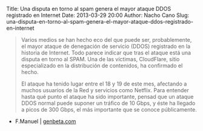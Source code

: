 Title: Una disputa en torno al spam genera el mayor ataque DDOS registrado en Internet
Date: 2013-03-29 20:00
Author: Nacho Cano
Slug: una-disputa-en-torno-al-spam-genera-el-mayor-ataque-ddos-registrado-en-internet

> Varios medios se han hecho eco del que puede ser, probablemente, el
> mayor ataque de denegación de servicio (DDOS) registrado en la
> historia de Internet. Todo parece indicar que tras el ataque está una
> disputa en torno al SPAM. Una de las víctimas, CloudFlare, sitio
> especializado en la distribución de contenidos, ha confirmado el
> hecho.
>
> El ataque ha tenido lugar entre el 18 y 19 de este mes, afectando a
> muchos usuarios de la Red y servicios como Netflix. Para entender
> hasta qué punto el ataque ha sido importante, pensad que un ataque
> DDOS normal puede suponer un tráfico de 10 Gbps, y éste ha llegado a
> picos de 300 Gbps, el más importante que se conoce públicamente.

- F.Manuel | [genbeta.com][]

  [genbeta.com]: http://www.genbeta.com/seguridad/una-disputa-en-torno-al-spam-genera-el-mayor-ataque-ddos-registrado-en-internet
    "Una disputa en torno al spam genera el mayor ataque DDOS registrado en Internet"
